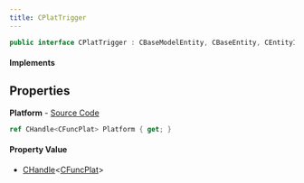 ```yaml
---
title: CPlatTrigger
---
```


```csharp
public interface CPlatTrigger : CBaseModelEntity, CBaseEntity, CEntityInstance, ISchemaClass<CEntityInstance>, ISchemaClass<CBaseEntity>, ISchemaClass<CBaseModelEntity>, ISchemaClass<CPlatTrigger>, ISchemaField, ISchemaClass, INativeHandle
```

#### Implements

## Properties

**Platform** - [Source Code](https://github.com/swiftly-solution/swiftlys2/blob/master/managed/src/SwiftlyS2.Generated/Schemas/Interfaces/CPlatTrigger.cs#L16)

```csharp
ref CHandle<CFuncPlat> Platform { get; }
```

#### Property Value

- [CHandle](/docs/api/shared/natives/chandle-1)<[CFuncPlat](/docs/api/shared/schemadefinitions/cfuncplat)>

